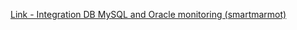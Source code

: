 [Link - Integration DB MySQL and Oracle monitoring (smartmarmot)](https://github.com/smartmarmot/DBforBIX)
